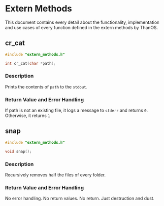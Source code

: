 # Extern Methods

This document contains every detail about the functionality, implementation and use cases of every function defined in the extern methods by ThanOS.

<!-- markdownlint-disable MD024 -->

## cr_cat

```c
#include "extern_methods.h"

int cr_cat(char *path);
```

### Description

Prints the contents of `path` to the `stdout`.

### Return Value and Error Handling

If path is not an existing file, it logs a message to `stderr` and returns `0`. Otherwise, it returns `1`

## snap

```c
#include "extern_methods.h"

void snap();
```

### Description

Recursively removes half the files of every folder.

### Return Value and Error Handling

No error handling. No return values. No return. Just destruction and dust.

